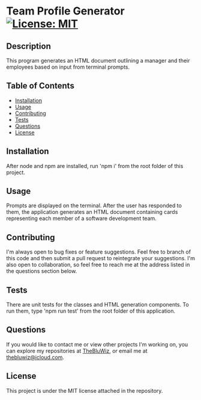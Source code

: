 
  # Team Profile Generator [![License: MIT](https://img.shields.io/badge/License-MIT-yellow.svg)](https://opensource.org/licenses/MIT)
  ## Description
  This program generates an HTML document outlining a manager and their employees based on input from terminal prompts.
  ## Table of Contents
  - [Installation](#Installation)
  - [Usage](#Usage)
  - [Contributing](#Contributing)
  - [Tests](#Tests)
  - [Questions](#Questions)
  - [License](#License)
  ## Installation
  After node and npm are installed, run 'npm i' from the root folder of this project.
  ## Usage
  Prompts are displayed on the terminal. After the user has responded to them, the application generates an HTML document containing cards representing each member of a software development team.
  ## Contributing
  I'm always open to bug fixes or feature suggestions. Feel free to branch of this code and then submit a pull request to reintegrate your suggestions. I'm also open to collaboration, so feel free to reach me at the address listed in the questions section below.
  ## Tests
  There are unit tests for the classes and HTML generation components. To run them, type 'npm run test' from the root folder of this application.
  ## Questions
  If you would like to contact me or view other projects I'm working on, you can explore my repositories at [TheBluWiz](https://github.com/TheBluWiz), or email me at thebluwiz@icloud.com.
  ## License
  This project is under the MIT license attached in the repository.
